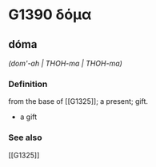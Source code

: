 # G1390 δόμα

## dóma

_(dom'-ah | THOH-ma | THOH-ma)_

### Definition

from the base of [[G1325]]; a present; gift.

- a gift

### See also

[[G1325]]

